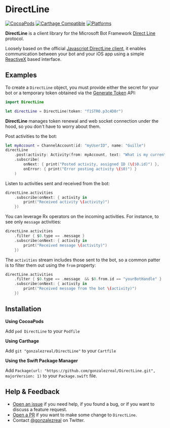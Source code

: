 # DirectLine
[![CocoaPods](https://img.shields.io/cocoapods/v/DirectLine.svg)](https://cocoapods.org/pods/DirectLine)
[![Carthage Compatible](https://img.shields.io/badge/Carthage-compatible-4BC51D.svg?style=flat)](https://github.com/Carthage/Carthage)
[![Platforms](https://img.shields.io/cocoapods/p/DirectLine.svg)](https://cocoapods.org/pods/DirectLine)

**DirectLine** is a client library for the Microsoft Bot Framework [Direct Line](https://docs.microsoft.com/en-us/bot-framework/rest-api/bot-framework-rest-direct-line-3-0-concepts) protocol.

Loosely based on the official [Javascript DirectLine client](https://github.com/Microsoft/BotFramework-DirectLineJS), it enables communication between your bot and your iOS app using a simple [ReactiveX](https://github.com/ReactiveX/RxSwift) based interface.

## Examples
To create a `DirectLine` object, you must provide either the secret for your bot or a temporary token obtained via the [Generate Token](https://docs.microsoft.com/en-us/bot-framework/rest-api/bot-framework-rest-direct-line-3-0-api-reference#generate-token) API:

```swift
import DirectLine

let directLine = DirectLine(token: "f1STR0.p3c4D0r") 
```

**DirectLine** manages token renewal and web socket connection under the hood, so you don't have to worry about them.

Post activities to the bot:

```swift
let myAccount = ChannelAccount(id: "myUserID", name: "Guille")
directLine
	.post(activity: Activity(from: myAccount, text: "What is my current balance?"))
	.subscribe(
		onNext: { print("Posted activity, assigned ID (\($0.id)") },
		onError: { print("Error posting activity \($0)") }
	)
```

Listen to activities sent and received from the bot:

```swift
directLine.activities
	.subscribe(onNext: { activity in
		print("Received activity \(activity)")
	})
```

You can leverage Rx operators on the incoming activities. For instance, to see only `message` activities:

```swift
directLine.activities
	.filter { $0.type == .message }
	.subscribe(onNext: { activity in
		print("Received message \(activity)")
	})
```

The `activities` stream includes those sent to the bot, so a common patter is to filter them out using the `from` property:

```swift
directLine.activities
	.filter { $0.type == .message  && $0.from.id == "yourBotHandle" }
	.subscribe(onNext: { activity in
		print("Received message from the bot \(activity)")
	})
```

## Installation
**Using CocoaPods**

Add `pod DirectLine` to your `Podfile`

**Using Carthage**

Add `git "gonzalezreal/DirectLine"` to your `Cartfile`

**Using the Swift Package Manager**

Add `Package(url: "https://github.com/gonzalezreal/DirectLine.git", majorVersion: 1)` to your `Package.swift` file.

## Help & Feedback
- [Open an issue](https://github.com/gonzalezreal/DirectLine/issues/new) if you need help, if you found a bug, or if you want to discuss a feature request.
- [Open a PR](https://github.com/gonzalezreal/DirectLine/pull/new/master) if you want to make some change to `DirectLine`.
- Contact [@gonzalezreal](https://twitter.com/gonzalezreal) on Twitter.
